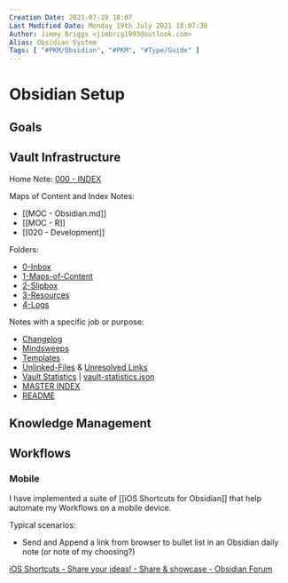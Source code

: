 ```yaml
---
Creation Date: 2021-07-19 18:07
Last Modified Date: Monday 19th July 2021 18:07:38
Author: Jimmy Briggs <jimbrig1993@outlook.com>
Alias: Obsidian System
Tags: [ "#PKM/Obsidian", "#PKM", "#Type/Guide" ]
---
```


# Obsidian Setup

## Goals

## Vault Infrastructure 

Home Note: [000 - INDEX](../1-Maps-of-Content/000%20-%20INDEX.md)

Maps of Content and Index Notes:

- [[MOC - Obsidian.md]]
- [[MOC - R]]
- [[020 - Development]]

Folders:

- [0-Inbox](../0-Inbox/README.md)
- [1-Maps-of-Content](../1-Maps-of-Content/README.md)
- [2-Slipbox](../2-Slipbox/README.md)
- [3-Resources](../3-Resources/README.md)
- [4-Logs](../4-Logs/README.md)

Notes with a specific job or purpose:

- [Changelog](../4-Logs/Changelog.md)
- [Mindsweeps](../3-Resources/Mindsweeps/README.md)
- [Templates](../3-Resources/Templates/README.md)
- [Unlinked-Files](../4-Logs/Unlinked-Files.md) & [Unresolved Links](Unresolved-Links)
- [Vault Statistics](../4-Logs/Vault%20Statistics.md) | [vault-statistics.json](../vault-statistics.json)
- [MASTER INDEX](../1-Maps-of-Content/000%20-%20INDEX.md)
- [README](README.md)

## Knowledge Management 

## Workflows

### Mobile

 I have implemented a suite of [[iOS Shortcuts for Obsidian]] that help automate my Workflows on a mobile device. 

Typical scenarios:

- Send and Append a link from browser to bullet list in an Obsidian daily note (or note of my choosing?)



[iOS Shortcuts - Share your ideas! - Share & showcase - Obsidian Forum](https://forum.obsidian.md/t/ios-shortcuts-share-your-ideas/15149)

